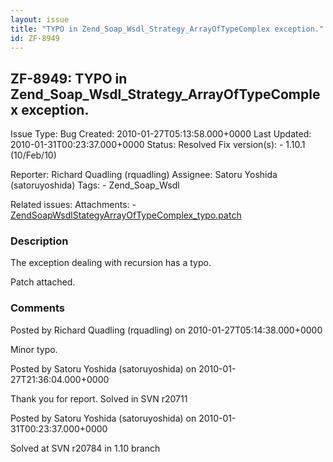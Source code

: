 ```yaml
---
layout: issue
title: "TYPO in Zend_Soap_Wsdl_Strategy_ArrayOfTypeComplex exception."
id: ZF-8949
---
```


ZF-8949: TYPO in Zend\_Soap\_Wsdl\_Strategy\_ArrayOfTypeComplex exception.
--------------------------------------------------------------------------

 Issue Type: Bug Created: 2010-01-27T05:13:58.000+0000 Last Updated: 2010-01-31T00:23:37.000+0000 Status: Resolved Fix version(s): - 1.10.1 (10/Feb/10)
 
 Reporter:  Richard Quadling (rquadling)  Assignee:  Satoru Yoshida (satoruyoshida)  Tags: - Zend\_Soap\_Wsdl
 
 Related issues: 
 Attachments: - [ZendSoapWsdlStategyArrayOfTypeComplex\_typo.patch](/issues/secure/attachment/12684/ZendSoapWsdlStategyArrayOfTypeComplex_typo.patch)
 
### Description

The exception dealing with recursion has a typo.

Patch attached.

 

 

### Comments

Posted by Richard Quadling (rquadling) on 2010-01-27T05:14:38.000+0000

Minor typo.

 

 

Posted by Satoru Yoshida (satoruyoshida) on 2010-01-27T21:36:04.000+0000

Thank you for report. Solved in SVN r20711

 

 

Posted by Satoru Yoshida (satoruyoshida) on 2010-01-31T00:23:37.000+0000

Solved at SVN r20784 in 1.10 branch

 

 